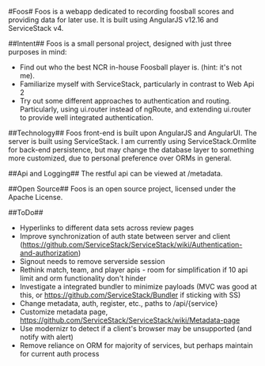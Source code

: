 ﻿#Foos#
Foos is a webapp dedicated to recording foosball scores and providing data for later use. It is built using AngularJS v12.16 and ServiceStack v4.

##Intent##
Foos is a small personal project, designed with just three purposes in mind:

* Find out who the best NCR in-house Foosball player is. (hint: it's not me).
* Familiarize myself with ServiceStack, particularly in contrast to Web Api 2
* Try out some different approaches to authentication and routing. Particularly, using ui.router instead of ngRoute, and extending ui.router to provide well integrated authentication.

##Technology##
Foos front-end is built upon AngularJS and AngularUI.
The server is built using ServiceStack. I am currently using ServiceStack.Ormlite for back-end persistence, but may change the database layer to something more customized, due to personal preference over ORMs in general.

##Api and Logging##
The restful api can be viewed at /metadata.

##Open Source##
Foos is an open source project, licensed under the Apache License.

##ToDo##
* Hyperlinks to different data sets across review pages
* Improve synchronization of auth state between server and client (https://github.com/ServiceStack/ServiceStack/wiki/Authentication-and-authorization)
* Signout needs to remove serverside session
* Rethink match, team, and player apis - room for simplification if 10 api limit and orm functionality don't hinder
* Investigate a integrated bundler to minimize payloads (MVC was good at this, or https://github.com/ServiceStack/Bundler if sticking with SS)
* Change metadata, auth, register, etc., paths to /api/{service}
* Customize metadata page, https://github.com/ServiceStack/ServiceStack/wiki/Metadata-page
* Use modernizr to detect if a client's browser may be unsupported (and notify with alert)
* Remove reliance on ORM for majority of services, but perhaps maintain for current auth process